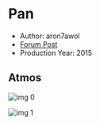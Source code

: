 # Pan

* Author: aron7awol
* [Forum Post](https://www.avsforum.com/threads/bass-eq-for-filtered-movies.2995212/post-58092668)
* Production Year: 2015

## Atmos

![img 0](https://i.imgur.com/UiFRZad.jpg)

![img 1](https://i.imgur.com/SgsvxSD.jpg)

